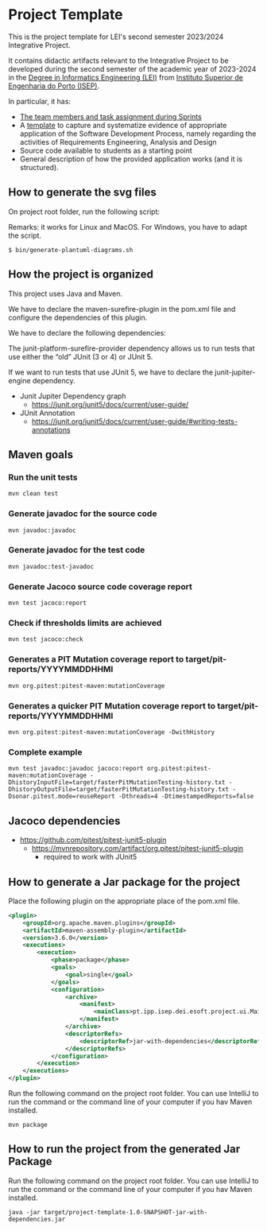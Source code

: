 # Project Template

This is the project template for LEI's second semester 2023/2024 Integrative Project.

It contains didactic artifacts relevant to the Integrative Project to be developed during the second semester of the academic year of 2023-2024 in the [Degree in Informatics Engineering (LEI)](https://www.isep.ipp.pt/Course/Course/26) from [Instituto Superior de Engenharia do Porto (ISEP)](https://www.isep.ipp.pt).

In particular, it has:

* [The team members and task assignment during Sprints](Sprint%20B/docs/Readme.md)
* A [template](Sprint%20B/docs/template) to capture and systematize evidence of appropriate application of the Software Development Process, namely regarding the activities of Requirements Engineering, Analysis and Design
* Source code available to students as a starting point
* General description of how the provided application works (and it is structured).


## How to generate the svg files

On project root folder, run the following script:

Remarks: it works for Linux and MacOS. For Windows, you have to adapt the script.

```shell
$ bin/generate-plantuml-diagrams.sh
```


## How the project is organized

This project uses Java and Maven.

We have to declare the maven-surefire-plugin in the pom.xml file and configure the dependencies of this plugin. 

We have to declare the following dependencies:

The junit-platform-surefire-provider dependency allows us to run tests that use either the “old” JUnit (3 or 4) or JUnit 5.

If we want to run tests that use JUnit 5, we have to declare the junit-jupiter-engine dependency.

* Junit Jupiter Dependency graph
    - https://junit.org/junit5/docs/current/user-guide/
* JUnit Annotation
    - https://junit.org/junit5/docs/current/user-guide/#writing-tests-annotations


## Maven goals

### Run the unit tests
```
mvn clean test
```

### Generate javadoc for the source code
```
mvn javadoc:javadoc
```

### Generate javadoc for the test code
```
mvn javadoc:test-javadoc
```

### Generate Jacoco source code coverage report
```
mvn test jacoco:report
```

### Check if thresholds limits are achieved
```
mvn test jacoco:check
```

### Generates a PIT Mutation coverage report to target/pit-reports/YYYYMMDDHHMI
```
mvn org.pitest:pitest-maven:mutationCoverage
```

### Generates a quicker PIT Mutation coverage report to target/pit-reports/YYYYMMDDHHMI
```
mvn org.pitest:pitest-maven:mutationCoverage -DwithHistory
```

### Complete example

``` 
mvn test javadoc:javadoc jacoco:report org.pitest:pitest-maven:mutationCoverage -DhistoryInputFile=target/fasterPitMutationTesting-history.txt -DhistoryOutputFile=target/fasterPitMutationTesting-history.txt -Dsonar.pitest.mode=reuseReport -Dthreads=4 -DtimestampedReports=false
```
## Jacoco dependencies
* https://github.com/pitest/pitest-junit5-plugin
  - https://mvnrepository.com/artifact/org.pitest/pitest-junit5-plugin
    - required to work with JUnit5

## How to generate a Jar package for the project

Place the following plugin on the appropriate place of the pom.xml file.

```xml
<plugin>
    <groupId>org.apache.maven.plugins</groupId>
    <artifactId>maven-assembly-plugin</artifactId>
    <version>3.6.0</version>
    <executions>
        <execution>
            <phase>package</phase>
            <goals>
                <goal>single</goal>
            </goals>
            <configuration>
                <archive>
                    <manifest>
                        <mainClass>pt.ipp.isep.dei.esoft.project.ui.Main</mainClass>
                    </manifest>
                </archive>
                <descriptorRefs>
                    <descriptorRef>jar-with-dependencies</descriptorRef>
                </descriptorRefs>
            </configuration>
        </execution>
    </executions>
</plugin>
```

Run the following command on the project root folder. You can use IntelliJ to run the command or the command line of your computer if you hav Maven installed.

```
mvn package
```

## How to run the project from the generated Jar Package

Run the following command on the project root folder. You can use IntelliJ to run the command or the command line of your computer if you hav Maven installed.

```
java -jar target/project-template-1.0-SNAPSHOT-jar-with-dependencies.jar
```
